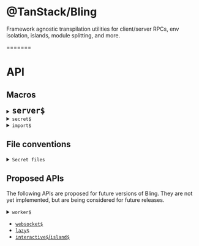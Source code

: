 # @TanStack/Bling

Framework agnostic transpilation utilities for client/server RPCs, env isolation, islands, module splitting, and more.

=======

# API

## Macros

<details>
<summary><span style="font-size: 1.5rem; font-weight: bold"><code>server$</code></span></summary>

The `server$` function is used to create an isomorphic server-side RPC. It takes a function and an optional configuration object and returns a function that can be called on both server (ssr or ssg) and client. The function passed to `server$` will only be executed on the server. On the client, a `fetch` call is made to the server function instead. The results of the function will be exactly the same on both server and client.

**🧠 Important Notes**:

- The server-side function must be an `async` function.
- The fetch calls made by the client default to using the `POST` method and passing arguments via the request body. To use `GET` requests and search-param payloads instead, the `opts.method` can be set to `GET`. This will automatically configure both the method and the payload serialization to work via search params instead of a request body. You can also alter the actual request (and request body) manually to your liking.

```tsx
import { server$ } from '@tanstack/bling'

const fetchFn = server$(async (payload) => {
  // do something
  return 'result'
})
```

### Signature

```tsx
server$<T extends (...args: any[]) => Promise<any>>(fn: T, options: {
  method?: 'POST' | 'GET' // Defaults to `POST`
  request?: RequestInit
}): T
```

### Arguments

- `fn`
  - The function to be called from the client-side.
  - Arguments
    - `payload`
      - The payload passed from the client-side.
    - `ctx`
      - The context object passed from the client-side.
      - `request`
        - The request object passed from the client-side.
  - Returns the data or response to be sent back to the client-side
    - `Promise<JSON | Response>`
  - Can use utilities like `json`, `redirect`, or `eventStream` to return convenient responses.
- `options`
  - `method`
    - The HTTP method to use when calling the server-side function.
    - Defaults to `POST`
    - If `GET` is used, the payload will automatically be encoded as query parameters.
  - `request`
    - The default request object to be passed to the `fetch` call to the server function.
    - Can be used to add headers, signals, etc.

### Returns

A function that can be called isomorphically from server or client side code to execute the server-side function.

- ```tsx
    fn(
      payload: JSON,
      options: {
        method?: 'POST' | 'GET' // Defaults to `POST`
        request?: RequestInit
      }
    ) => Promise<
      Awaited<ReturnType<T>> extends JsonResponse<infer R>
        ? R
        : ReturnType<T>
    >
  ```

  - Arguments
    - `payload`
      - The payload to be passed to the server-side function.
    - `options`
      - `method`
        - The HTTP method to use when calling the server-side function.
        - Defaults to `POST`
        - If `GET` is used, the payload will automatically be encoded as query parameters.
      - `request`
        - The request object to be passed to the `fetch` call to the server function.
        - Can be used to add headers, signals, etc.
  - Returns
    - If a plain Response is returned in the server function, it will be returned here.
    - If a redirect is returned or thrown in the server function, the redirect will be followed.
    - All other values will be treated as JSON. For type-safe JSON, use the `json(data, responseInit)` utility

- `fn.fetch`

  - A convenience `fn.fetch` method is also exposed on the function itself to facilitate custom fetch calls. In this case, only the request object is passed as the first argument. Any data you wish to pass should be encoded in the request object.

  ```tsx
    fn.fetch(
      request: RequestInit,
    ) => Promise<
      Awaited<ReturnType<T>> extends JsonResponse<infer R>
        ? R
        : ReturnType<T>
    >
  ```

  - Arguments
    - `payload`
      - The payload to be passed to the server-side function.
    - `options`
      - `request`
        - The request object to be passed to the `fetch` call to the server function.
        - Can be used to add headers, signals, etc.

</details>

<details>
<summary><code>secret$</code></summary>

## `secret$`

The `secret$` function can be used to scope any expression to the server (secret)-bundle only. This means that the expression will be removed from the client bundle. This is useful for things like server-side only imports, server-side only code or sensitive env variables that should never be available on the client.

```tsx
import { secret$ } from '@tanstack/bling'

const secretMessage = secret$('It is a secret!')')
```

Server Output:

```tsx
const secretMessage = server$('It is a secret!')')
```

Client Output:

```tsx
const secretMessage = undefined
```

### Signature

```tsx
secret$<T>(input: T): T
```

> 🧠 The return type is the same as the input type. Although the value could technically be `undefined` on the client, it's more useful to retain a non-nullable type in the wild.

### Arguments

- `input`
  - Any function, expression, or variable.

### Returns

- The variable on the server
- `undefined` on the client

</details>

<details>
<summary><code>import$</code></summary>

## `import$`

The `import$` function can be used to code-split any expression into it's own module on both server and client at build-time. This is helpful for you to coordinate what code loads when without having to create new files for every part you want want to code-split. It's an async function just like the native dynamic import. It actually compiles down to a dynamic import, but with a unique hash for each import$ instance used in the file.

```tsx
import { import$ } from '@tanstack/bling'

const fn = await import$(async (name: string) => {
  return `Hello ${name}`
})
```

This can be used to code-split React/Solid components too:

```tsx
import { import$ } from '@tanstack/bling'
import { lazy } from 'react'

const fn = lazy(() => import$({
  default: () => <div>Hello World!</div>,
}))
```

Output:

```tsx
const fn = await import('/this/file?split=0&ref=fn').then((m) => m.default)
```

### Signature

```tsx
import$<T extends any>(fn: T) => Promise<T>
```

### Arguments

- `value`
  - The value/expression/function to be code-split.

### Returns

- A code-split version of the original expression.

</details>

## File conventions

<details>
<summary><code>Secret files</code></summary>

## Server-Only Files

The `[filename].secret.[ext]` pattern can be used to create server-side only files. These files will be removed from the client bundle. This is useful for things like server-side only imports, or server-side only code. It works with any file name and extension so long as `.server$.` is found in the resolved file pathname.

When a server-only file is imported on the client, it will be provided the same exports, but stubbed with undefined values. Don't put anything sensitive in the exported variable name! 😜

```tsx
// secret.server$.ts`
export const secret = 'This is top secret!'
export const anotherSecret = '🤫 Shhh!'
```

Client output:

```tsx
export const secret = undefined
export const anotherSecret = undefined
```

</details>

## Proposed APIs

The following APIs are proposed for future versions of Bling. They are not yet implemented, but are being considered for future releases.

<details>
<summary><code>worker$</code></summary>

## `worker$`

The `worker$` function is used to create an isomorphic Web Worker and interact with it. On the server, the function will run in the same process as the server. On the client, the function will be compiled to a Web Worker and will return an interface similar to `server$` to make it easy to call from the client

> 🧠 Similar to `server$`, data sent to and from workers will be serialized. This means that you can pass any JSON-serializable data to the worker, but you cannot pass functions or classes. If you need to use non-serializable assets in your worker, you can import them and use them directly in the worker function, however the instances of those assets will be unique to the worker thread.

```tsx
import { worker$ } from '@tanstack/bling'

const sayHello = worker$(async (name: string) => {
  // do something
  return `Hello ${name}`
})

const result = sayHello('World!')
console.log(result) // 'Hello World!'
```

</details>
<!-- Use the force, Luke! -->

  - [`websocket$`](#websocket)
  - [`lazy$`](#lazy)
  - [`interactive$`/`island$`](#interactive)
